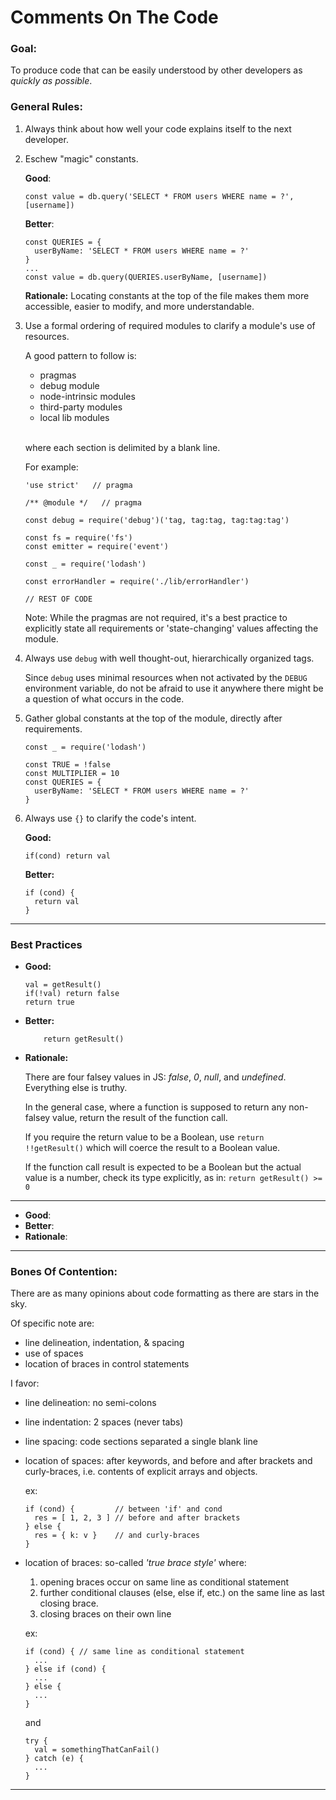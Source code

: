 # Comments On The Code

### Goal:
To produce code that can be easily understood by other developers as *quickly as possible*.

### General Rules:

1. Always think about how well your code explains itself to the next developer.

1. Eschew "magic" constants.

    **Good**:
    ```
    const value = db.query('SELECT * FROM users WHERE name = ?', [username])
    ```

    **Better**:
    ```
    const QUERIES = {
      userByName: 'SELECT * FROM users WHERE name = ?'
    }
    ...
    const value = db.query(QUERIES.userByName, [username])
    ```

    **Rationale:**
    Locating constants at the top of the file makes them more accessible, easier to modify, and more understandable.

1. Use a formal ordering of required modules to clarify a module's use of resources.

     A good pattern to follow is:

    - pragmas
    - debug module
    - node-intrinsic modules
    - third-party modules
    - local lib modules

     <br/>where each section is delimited by a blank line.

     For example:
     ```
     'use strict'   // pragma

     /** @module */   // pragma

     const debug = require('debug')('tag, tag:tag, tag:tag:tag')

     const fs = require('fs')
     const emitter = require('event')

     const _ = require('lodash')

     const errorHandler = require('./lib/errorHandler')

     // REST OF CODE
     ```

      Note: While the pragmas are not required, it's a best practice to explicitly state all requirements or 'state-changing' values affecting the module.

1. Always use `debug` with well thought-out, hierarchically organized tags.

     Since `debug` uses minimal resources when not activated by the `DEBUG` environment variable, do not be afraid to use it anywhere there might be a question of what occurs in the code.

1. Gather global constants at the top of the module, directly after requirements.
    ```
    const _ = require('lodash')

    const TRUE = !false
    const MULTIPLIER = 10
    const QUERIES = {
      userByName: 'SELECT * FROM users WHERE name = ?'
    }
    ```

1. Always use `{}` to clarify the code's intent.

    **Good:**
    ```
    if(cond) return val
    ```

    **Better:**

    ```
    if (cond) {
      return val
    }
    ```

---
### Best Practices

- **Good:**
    ```
    val = getResult()
    if(!val) return false
    return true
    ```

- **Better:**
    ```
        return getResult()
    ```
- **Rationale:**

  There are four falsey values in JS: *false*, *0*, *null*, and *undefined*. Everything else is truthy.

  In the general case, where a function is supposed to return any non-falsey value, return the result of the function call.

  If you require the return value to be a Boolean, use `return !!getResult()` which will coerce the result to a Boolean value.

  If the function call result is expected to be a Boolean but the actual value is a number, check its type explicitly, as in: `return getResult() >= 0`

---

- **Good**:
- **Better**:
- **Rationale**:

---

### Bones Of Contention:

There are as many opinions about code formatting as there are stars in the sky.

Of specific note are:

- line delineation, indentation, & spacing
- use of spaces
- location of braces in control statements

I favor:

- line delineation: no semi-colons
- line indentation: 2 spaces (never tabs)
- line spacing: code sections separated a single blank line
- location of spaces: after keywords, and before and after brackets and curly-braces, i.e. contents of explicit arrays and objects.

  ex:
  ```
  if (cond) {         // between 'if' and cond
    res = [ 1, 2, 3 ] // before and after brackets
  } else {
    res = { k: v }    // and curly-braces
  }
  ```
- location of braces: so-called *'true brace style'*
  where:
  1. opening braces occur on same line as conditional statement
  1. further conditional clauses (else, else if, etc.) on the same line as last closing brace.
  1. closing braces on their own line

  ex:
  ```
  if (cond) { // same line as conditional statement
    ...
  } else if (cond) {
    ...
  } else {
    ...
  }
  ```
  and
  ```
  try {
    val = somethingThatCanFail()
  } catch (e) {
    ...
  }
  ```

---
